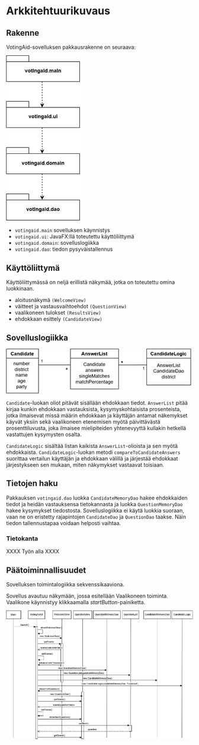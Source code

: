 # Arkkitehtuurikuvaus

## Rakenne

VotingAid-sovelluksen pakkausrakenne on seuraava:

<img src="https://raw.githubusercontent.com/mlkulmala/ot-harjoitustyo/master/Vaalikone/dokumentaatio/kuvat/pakkauskaavio1.png" width="200">

- `votingaid.main` sovelluksen käynnistys
- `votingaid.ui`: JavaFX:llä toteutettu käyttöliittymä 
- `votingaid.domain`: sovelluslogiikka
- `votingaid.dao`: tiedon pysyväistallennus 

## Käyttöliittymä

Käyttöliittymässä on neljä erillistä näkymää, jotka on toteutettu omina luokkinaan.

- aloitusnäkymä `(WelcomeView)`
- väitteet ja vastausvaihtoehdot `(QuestionView)`
- vaalikoneen tulokset `(ResultsView)`
- ehdokkaan esittely `(CandidateView)`


## Sovelluslogiikka

<img src="https://raw.githubusercontent.com/mlkulmala/ot-harjoitustyo/master/Vaalikone/dokumentaatio/kuvat/luokkakaavio_Answers.png" width="500">

`Candidate`-luokan oliot pitävät sisällään ehdokkaan tiedot. `AnswerList` pitää 
kirjaa kunkin ehdokkaan vastauksista, kysymyskohtaisista prosenteista, jotka 
ilmaisevat missä määrin ehdokkaan ja käyttäjän antamat näkemykset käyvät yksiin 
sekä vaalikoneen etenemisen myötä päivittävästä prosenttiluvusta, joka ilmaisee 
mielipiteiden yhtenevyyttä kullakin hetkellä vastattujen kysymysten osalta. 

`CandidateLogic` sisältää listan kaikista `AnswerList`-olioista ja sen myötä 
ehdokkaista. `CandidateLogic`-luokan metodi `compareToCandidateAnswers` 
suorittaa vertailun käyttäjän ja ehdokkaan välillä ja järjestää ehdokkaat 
järjestykseen sen mukaan, miten näkymykset vastaavat toisiaan.

## Tietojen haku 

Pakkauksen `votingaid.dao` luokka `CandidateMemoryDao` hakee ehdokkaiden tiedot 
ja heidän vastauksensa tietokannasta ja luokka `QuestionMemoryDao` hakee 
kysymykset tiedostosta. Sovelluslogiikka ei käytä luokkia suoraan, vaan ne on
eristetty rajapintojen `CandidateDao` ja `QuestionDao` taakse. Näin tiedon 
tallennustapaa voidaan helposti vaihtaa.

### Tietokanta

XXXX Työn alla XXXX 

## Päätoiminnallisuudet

Sovelluksen toimintalogiikka sekvenssikaaviona.

Sovellus avautuu näkymään, jossa esitellään Vaalikoneen toiminta. Vaalikone
käynnistyy klikkaamalla *startButton*-painiketta.

<img src="https://raw.githubusercontent.com/mlkulmala/ot-harjoitustyo/master/Vaalikone/dokumentaatio/kuvat/sekvenssikaavio_ui.png" width="800">




